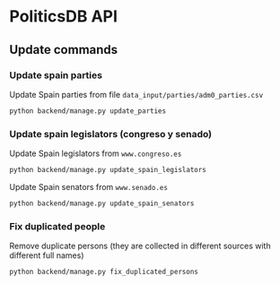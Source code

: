 # PoliticsDB API

## Update commands

### Update spain parties

Update Spain parties from file `data_input/parties/adm0_parties.csv`

```sh
python backend/manage.py update_parties
```

### Update spain legislators (congreso y senado)

Update Spain legislators from `www.congreso.es`

```sh
python backend/manage.py update_spain_legislators
```

Update Spain senators from `www.senado.es`

```sh
python backend/manage.py update_spain_senators
```

### Fix duplicated people

Remove duplicate persons (they are collected in different sources with different full names)

```sh
python backend/manage.py fix_duplicated_persons
```
